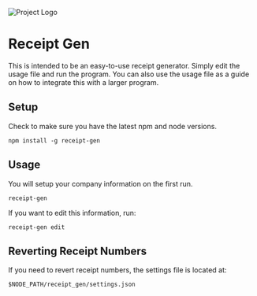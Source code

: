 ![Project Logo](Receipt_Gen_Logo.png)

# Receipt Gen

This is intended to be an easy-to-use receipt generator. Simply edit the usage file and run the program. You can also use the usage file as a guide on how to integrate this with a larger program.

## Setup

Check to make sure you have the latest npm and node versions.

```
npm install -g receipt-gen
```

## Usage

You will setup your company information on the first run.

```
receipt-gen
```

If you want to edit this information, run:

```
receipt-gen edit
```

## Reverting Receipt Numbers

If you need to revert receipt numbers, the settings file is located at:

```
$NODE_PATH/receipt_gen/settings.json
```

